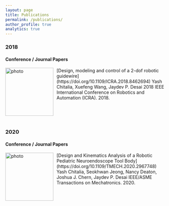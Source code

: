 ```yaml
---
layout: page
title: Publications
permalink: /publications/
author_profile: true
analytics: true
---
```


### 2018
#### Conference / Journal Papers
<div style="display:flex;align-items:flex-start;">
  <img align="left" src="https://hrtlab.github.io/_pages/photos/FBG.gif" alt="photo" style="margin-right: 10px; width: 150px;">
  <p style="margin-top:0;margin-bottom:0;">
  [Design, modeling and control of a 2-dof robotic guidewire](https://doi.org/10.1109/ICRA.2018.8462694)
  Yash Chitalia, Xuefeng Wang, Jaydev P. Desai
  2018 IEEE International Conference on Robotics and Automation (ICRA). 2018.
  </p>
</div>

<br>

### 2020
#### Conference / Journal Papers
<div style="display:flex;align-items:flex-start;">
  <img align="left" src="https://hrtlab.github.io/_pages/photos/Tempgif.gif" alt="photo" style="margin-right: 10px; width: 150px;">
  <p style="margin-top:0;margin-bottom:0;">
  [Design and Kinematics Analysis of a Robotic Pediatric Neuroendoscope Tool Body](https://doi.org/10.1109/TMECH.2020.2967748)
  Yash Chitalia, Seokhwan Jeong, Nancy Deaton, Joshua J. Chern, Jaydev P. Desai
  IEEE/ASME Transactions on Mechatronics. 2020.
  </p>
</div>
